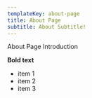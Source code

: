 ```yaml
---
templateKey: about-page
title: About Page
subtitle: About Subtitle!
---
```

About Page Introduction

**Bold text**

* item 1
* item 2
* item 3

